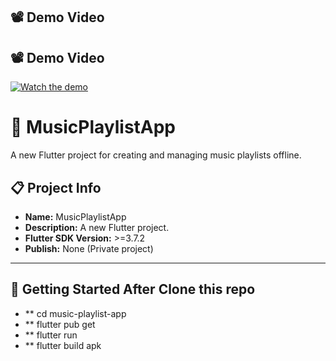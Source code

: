 ## 📽 Demo Video

## 📽 Demo Video

[![Watch the demo](https://img.youtube.com/vi/L5rvDJ1GhLo/hqdefault.jpg)](https://youtube.com/shorts/L5rvDJ1GhLo)



# 🎵 MusicPlaylistApp

A new Flutter project for creating and managing music playlists offline.

## 📋 Project Info

- **Name:** MusicPlaylistApp  
- **Description:** A new Flutter project.  
- **Flutter SDK Version:** >=3.7.2  
- **Publish:** None (Private project)

---

## 🚀 Getting Started After Clone this repo 

- ** cd music-playlist-app
- ** flutter pub get
- ** flutter run
- ** flutter build apk

